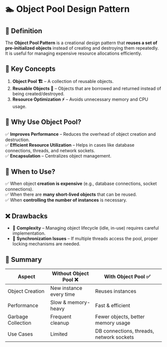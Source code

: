 # 🏊 Object Pool Design Pattern  

## 📌 Definition  
The **Object Pool Pattern** is a creational design pattern that **reuses a set of pre-initialized objects** instead of creating and destroying them repeatedly. It is useful for managing expensive resource allocations efficiently.  

## 📌 Key Concepts  
1. **Object Pool 🏗️** – A collection of reusable objects.  
2. **Reusable Objects 🔄** – Objects that are borrowed and returned instead of being created/destroyed.  
3. **Resource Optimization ⚡** – Avoids unnecessary memory and CPU usage.  

## 📌 Why Use Object Pool?  
✅ **Improves Performance** – Reduces the overhead of object creation and destruction.  
✅ **Efficient Resource Utilization** – Helps in cases like database connections, threads, and network sockets.  
✅ **Encapsulation** – Centralizes object management.  

## 📌 When to Use?  
✅ When object **creation is expensive** (e.g., database connections, socket connections).  
✅ When there are **many short-lived objects** that can be reused.  
✅ When **controlling the number of instances** is necessary.  

## ❌ Drawbacks  
- 🚧 **Complexity** – Managing object lifecycle (idle, in-use) requires careful implementation.  
- 🚧 **Synchronization Issues** – If multiple threads access the pool, proper locking mechanisms are needed.  

## 🚀 Summary  

| Aspect            | Without Object Pool ❌ | With Object Pool ✅ |
|------------------|----------------------|---------------------|
| Object Creation  | New instance every time | Reuses instances |
| Performance      | Slow & memory-heavy | Fast & efficient |
| Garbage Collection | Frequent cleanup | Fewer objects, better memory usage |
| Use Cases       | Limited | DB connections, threads, network sockets |

